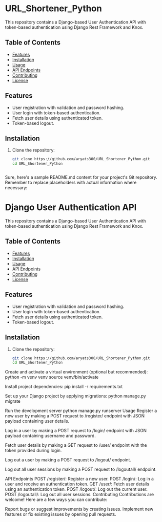 # URL_Shortener_Python


This repository contains a Django-based User Authentication API with token-based authentication using Django Rest Framework and Knox.

## Table of Contents

- [Features](#features)
- [Installation](#installation)
- [Usage](#usage)
- [API Endpoints](#api-endpoints)
- [Contributing](#contributing)
- [License](#license)

## Features

- User registration with validation and password hashing.
- User login with token-based authentication.
- Fetch user details using authenticated token.
- Token-based logout.

## Installation

1. Clone the repository:

   ```sh
   git clone https://github.com/aryats300/URL_Shortener_Python.git
   cd URL_Shortener_Python



Sure, here's a sample README.md content for your project's Git repository. Remember to replace placeholders with actual information where necessary:


# Django User Authentication API

This repository contains a Django-based User Authentication API with token-based authentication using Django Rest Framework and Knox.

## Table of Contents

- [Features](#features)
- [Installation](#installation)
- [Usage](#usage)
- [API Endpoints](#api-endpoints)
- [Contributing](#contributing)
- [License](#license)

## Features

- User registration with validation and password hashing.
- User login with token-based authentication.
- Fetch user details using authenticated token.
- Token-based logout.

## Installation

1. Clone the repository:

   ```sh
   git clone https://github.com/aryats300/URL_Shortener_Python.git
   cd URL_Shortener_Python

   
Create and activate a virtual environment (optional but recommended):
python -m venv venv
source venv/bin/activate

Install project dependencies:
pip install -r requirements.txt


Set up your Django project by applying migrations:
python manage.py migrate

Run the development server
python manage.py runserver
Usage
Register a new user by making a POST request to /register/ endpoint with JSON payload containing user details.

Log in a user by making a POST request to /login/ endpoint with JSON payload containing username and password.

Fetch user details by making a GET request to /user/ endpoint with the token provided during login.

Log out a user by making a POST request to /logout/ endpoint.

Log out all user sessions by making a POST request to /logoutall/ endpoint.

API Endpoints
POST /register/: Register a new user.
POST /login/: Log in a user and receive an authentication token.
GET /user/: Fetch user details using an authentication token.
POST /logout/: Log out the current user.
POST /logoutall/: Log out all user sessions.
Contributing
Contributions are welcome! Here are a few ways you can contribute:

Report bugs or suggest improvements by creating issues.
Implement new features or fix existing issues by opening pull requests.



